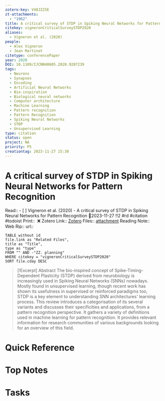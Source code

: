 ```yaml
---
zotero-key: V48JZ25E
zt-attachments:
  - "1962"
title: A critical survey of STDP in Spiking Neural Networks for Pattern Recognition
citekey: vigneronCriticalSurveySTDP2020
aliases:
  - Vigneron et al. (2020)
people:
  - Alex Vigneron
  - Jean Martinet
citetype: conferencePaper
year: 2020
DOI: 10.1109/IJCNN48605.2020.9207239
tags:
  - Neurons
  - Synapses
  - Encoding
  - Artificial Neural Networks
  - Bio-inspiration
  - Biological neural networks
  - Computer architecture
  - Machine Learning
  - Pattern recognition
  - Pattern Recognition
  - Spiking Neural Networks
  - STDP
  - Unsupervised Learning
type: citation
status: open
project: NA
priority: P5
creationtag: 2023-11-27 15:30
---
```

# A critical survey of STDP in Spiking Neural Networks for Pattern Recognition
Read:: - [ ] Vigneron et al. (2020) - A critical survey of STDP in Spiking Neural Networks for Pattern Recognition 🛫2023-11-27 !!2 #rd #citation #todoist
Print::  ❌
Zotero Link:: [Zotero](zotero://select/library/items/V48JZ25E) 
Files:: [attachment](<file:///C:/Users/michaelt/AppData/Local/Obsidian/attachments:Vigneron_Martinet_2020_A%20critical%20survey%20of%20STDP%20in%20Spiking%20Neural%20Networks%20for%20Pattern%20Recognition.pdf>)
Reading Note::
Web Rip::
url:: 

```dataview
TABLE without id
file.link as "Related Files",
title as "Title",
type as "type"
FROM "" AND -"ZZ. planning"
WHERE citekey = "vigneronCriticalSurveySTDP2020" 
SORT file.cday DESC
```

> [!Excerpt] Abstract
> The bio-inspired concept of Spike-Timing-Dependent Plasticity (STDP) derived from neurobiology is increasingly used in Spiking Neural Networks (SNNs) nowadays. Mostly found in unsupervised learning, though recent work has shown its usefulness in supervised or reinforced paradigms too, STDP is a key element to understanding SNN architectures' learning process. This review introduces a categorisation of its several variants and discusses their specificities and applications, from a pattern recognition perspective. It gathers a variety of definitions used in machine learning for pattern recognition. It provides relevant information for research communities of various backgrounds looking for an overview of this field.
# Quick Reference

# Top Notes

# Tasks






















